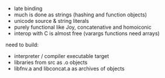  * late binding
 * much is done as strings (hashing and function objects)
 * unicode source & string literals
 * purely functional like Joy, concatenative and homoiconic
 * interop with C is almost free (varargs functions need arrays)

need to build:
 * interpreter / compiler executable target
 * libraries from src as .o objects  
 * libfnv.a and libconcat.a as archives of objects